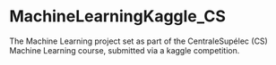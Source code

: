 # MachineLearningKaggle_CS
The Machine Learning project set as part of the CentraleSupélec (CS) Machine Learning course, submitted via a kaggle competition.
